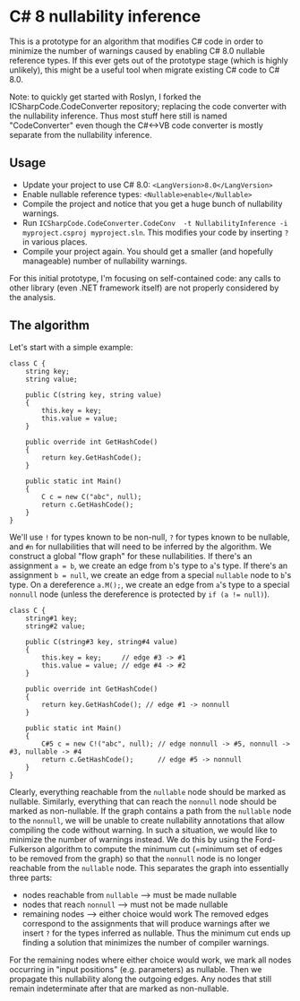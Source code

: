 # C# 8 nullability inference

This is a prototype for an algorithm that modifies C# code in order to minimize the number of warnings caused by enabling C# 8.0 nullable reference types.
If this ever gets out of the prototype stage (which is highly unlikely), this might be a useful tool when migrate existing C# code to C# 8.0.

Note: to quickly get started with Roslyn, I forked the ICSharpCode.CodeConverter repository; replacing the code converter with the nullability inference.
Thus most stuff here still is named "CodeConverter" even though the C#<->VB code converter is mostly separate from the nullability inference.

## Usage
  * Update your project to use C# 8.0: `<LangVersion>8.0</LangVersion>`
  * Enable nullable reference types: `<Nullable>enable</Nullable>`
  * Compile the project and notice that you get a huge bunch of nullability warnings.
  * Run `ICSharpCode.CodeConverter.CodeConv  -t NullabilityInference -i myproject.csproj myproject.sln`. This modifies your code by inserting `?` in various places.
  * Compile your project again. You should get a smaller (and hopefully manageable) number of nullability warnings.

For this initial prototype, I'm focusing on self-contained code: any calls to other library (even .NET framework itself) are not properly considered by the analysis.

## The algorithm

Let's start with a simple example:

```
class C {
	string key;
	string value;
	
	public C(string key, string value)
	{
		this.key = key;
		this.value = value;
	}
	
	public override int GetHashCode()
	{
		return key.GetHashCode();
	}
	
	public static int Main()
	{
		C c = new C("abc", null);
		return c.GetHashCode();
	}
}
```

We'll use `!` for types known to be non-null, `?` for types known to be nullable, and `#n` for nullabilities that will need to be inferred by the algorithm.
We construct a global "flow graph" for these nullabilities.
If there's an assignment `a = b`, we create an edge from `b`'s type to `a`'s type.
If there's an assignment `b = null`, we create an edge from a special `nullable` node to `b`'s type.
On a dereference `a.M();`, we create an edge from `a`'s type to a special `nonnull` node (unless the dereference is protected by `if (a != null)`).

```
class C {
	string#1 key;
	string#2 value;
	
	public C(string#3 key, string#4 value)
	{
		this.key = key;     // edge #3 -> #1
		this.value = value; // edge #4 -> #2
	}
	
	public override int GetHashCode()
	{
		return key.GetHashCode(); // edge #1 -> nonnull
	}
	
	public static int Main()
	{
		C#5 c = new C!("abc", null); // edge nonnull -> #5, nonnull -> #3, nullable -> #4
		return c.GetHashCode();      // edge #5 -> nonnull
	}
}
```

Clearly, everything reachable from the `nullable` node should be marked as nullable.
Similarly, everything that can reach the `nonnull` node should be marked as non-nullable.
If the graph contains a path from the `nullable` node to the `nonnull`, we will be unable to create nullability annotations that allow compiling the code without warning.
In such a situation, we would like to minimize the number of warnings instead.
We do this by using the Ford-Fulkerson algorithm to compute the minimum cut (=minimum set of edges to be removed from the graph) so
that the `nonnull` node is no longer reachable from the `nullable` node.
This separates the graph into essentially three parts:
  * nodes reachable from `nullable` --> must be made nullable
  * nodes that reach `nonnull` --> must not be made nullable
  * remaining nodes --> either choice would work
The removed edges correspond to the assignments that will produce warnings after we insert `?` for the types inferred as nullable.
Thus the minimum cut ends up finding a solution that minimizes the number of compiler warnings.

For the remaining nodes where either choice would work, we mark all nodes occurring in "input positions" (e.g. parameters) as nullable.
Then we propagate this nullability along the outgoing edges.
Any nodes that still remain indeterminate after that are marked as non-nullable.
